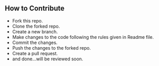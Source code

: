 ## How to Contribute

* Fork this repo.
* Clone the forked repo.
* Create a new branch.
* Make changes to the code following the rules given in Readme file.
* Commit the changes.
* Push the changes to the forked repo.
* Create a pull request.
* and done...will be reviewed soon.

<br>

